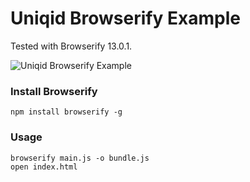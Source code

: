 # Uniqid Browserify Example
Tested with Browserify 13.0.1.

![Uniqid Browserify Example](https://i.imgur.com/xBhYTVE.png)

### Install Browserify
```
npm install browserify -g
```

### Usage
```
browserify main.js -o bundle.js
open index.html
```
